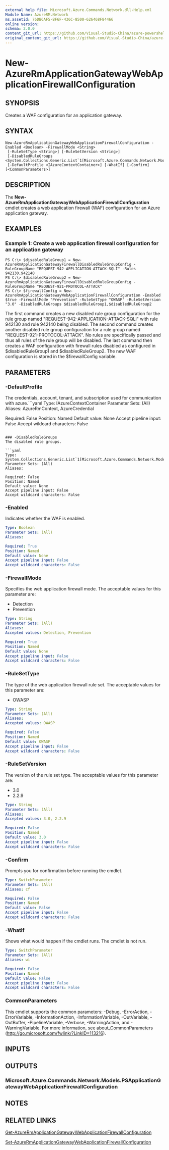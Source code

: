 ```yaml
---
external help file: Microsoft.Azure.Commands.Network.dll-Help.xml
Module Name: AzureRM.Network
ms.assetid: 76DB6AF5-BF6F-436C-8500-626468F84466
online version:
schema: 2.0.0
content_git_url: https://github.com/Visual-Studio-China/azure-powershell/blob/preview/src/ResourceManager/Network/Commands.Network/help/New-AzureRmApplicationGatewayWebApplicationFirewallConfiguration.md
original_content_git_url: https://github.com/Visual-Studio-China/azure-powershell/blob/preview/src/ResourceManager/Network/Commands.Network/help/New-AzureRmApplicationGatewayWebApplicationFirewallConfiguration.md
---
```


# New-AzureRmApplicationGatewayWebApplicationFirewallConfiguration

## SYNOPSIS
Creates a WAF configuration for an application gateway.

## SYNTAX

```
New-AzureRmApplicationGatewayWebApplicationFirewallConfiguration -Enabled <Boolean> -FirewallMode <String>
 [-RuleSetType <String>] [-RuleSetVersion <String>]
 [-DisabledRuleGroups <System.Collections.Generic.List`1[Microsoft.Azure.Commands.Network.Models.PSApplicationGatewayFirewallDisabledRuleGroup]>]
 [-DefaultProfile <IAzureContextContainer>] [-WhatIf] [-Confirm] [<CommonParameters>]
```

## DESCRIPTION
The **New-AzureRmApplicationGatewayWebApplicationFirewallConfiguration** cmdlet creates a web application firewall (WAF) configuration for an Azure application gateway.

## EXAMPLES

### Example 1: Create a web application firewall configuration for an application gateway
```
PS C:\> $disabledRuleGroup1 = New-AzureRmApplicationGatewayFirewallDisabledRuleGroupConfig -RuleGroupName "REQUEST-942-APPLICATION-ATTACK-SQLI" -Rules 942130,942140
PS C:\> $disabledRuleGroup2 = New-AzureRmApplicationGatewayFirewallDisabledRuleGroupConfig -RuleGroupName "REQUEST-921-PROTOCOL-ATTACK"
PS C:\> $firewallConfig = New-AzureRmApplicationGatewayWebApplicationFirewallConfiguration -Enabled $true -FirewallMode "Prevention" -RuleSetType "OWASP" -RuleSetVersion "3.0" -DisabledRuleGroups $disabledRuleGroup1,$disabledRuleGroup2
```

The first command creates a new disabled rule group configuration for the rule group named "REQUEST-942-APPLICATION-ATTACK-SQLI" with rule 942130 and rule 942140 being disabled.
The second command creates another disabled rule group configuration for a rule group named "REQUEST-921-PROTOCOL-ATTACK". No rules are specifically passed and thus all rules of the rule group will be disabled.
The last command then creates a WAF configuration with firewall rules disabled as configured in $disabledRuleGroup1 and $disabledRuleGroup2. The new WAF configuration is stored in the $firewallConfig variable.

## PARAMETERS

### -DefaultProfile
The credentials, account, tenant, and subscription used for communication with azure.```yaml
Type: IAzureContextContainer
Parameter Sets: (All)
Aliases: AzureRmContext, AzureCredential

Required: False
Position: Named
Default value: None
Accept pipeline input: False
Accept wildcard characters: False
```

### -DisabledRuleGroups
The disabled rule groups.

```yaml
Type: System.Collections.Generic.List`1[Microsoft.Azure.Commands.Network.Models.PSApplicationGatewayFirewallDisabledRuleGroup]
Parameter Sets: (All)
Aliases: 

Required: False
Position: Named
Default value: None
Accept pipeline input: False
Accept wildcard characters: False
```

### -Enabled
Indicates whether the WAF is enabled.

```yaml
Type: Boolean
Parameter Sets: (All)
Aliases: 

Required: True
Position: Named
Default value: None
Accept pipeline input: False
Accept wildcard characters: False
```

### -FirewallMode
Specifies the web application firewall mode.
The acceptable values for this parameter are:

- Detection
- Prevention

```yaml
Type: String
Parameter Sets: (All)
Aliases: 
Accepted values: Detection, Prevention

Required: True
Position: Named
Default value: None
Accept pipeline input: False
Accept wildcard characters: False
```

### -RuleSetType
The type of the web application firewall rule set. 
The acceptable values for this parameter are: 

- OWASP

```yaml
Type: String
Parameter Sets: (All)
Aliases: 
Accepted values: OWASP

Required: False
Position: Named
Default value: OWASP
Accept pipeline input: False
Accept wildcard characters: False
```

### -RuleSetVersion
The version of the rule set type.
The acceptable values for this parameter are: 

- 3.0
- 2.2.9

```yaml
Type: String
Parameter Sets: (All)
Aliases: 
Accepted values: 3.0, 2.2.9

Required: False
Position: Named
Default value: 3.0
Accept pipeline input: False
Accept wildcard characters: False
```

### -Confirm
Prompts you for confirmation before running the cmdlet.

```yaml
Type: SwitchParameter
Parameter Sets: (All)
Aliases: cf

Required: False
Position: Named
Default value: False
Accept pipeline input: False
Accept wildcard characters: False
```

### -WhatIf
Shows what would happen if the cmdlet runs. The cmdlet is not run.

```yaml
Type: SwitchParameter
Parameter Sets: (All)
Aliases: wi

Required: False
Position: Named
Default value: False
Accept pipeline input: False
Accept wildcard characters: False
```

### CommonParameters
This cmdlet supports the common parameters: -Debug, -ErrorAction, -ErrorVariable, -InformationAction, -InformationVariable, -OutVariable, -OutBuffer, -PipelineVariable, -Verbose, -WarningAction, and -WarningVariable. For more information, see about_CommonParameters (http://go.microsoft.com/fwlink/?LinkID=113216).

## INPUTS

## OUTPUTS

### Microsoft.Azure.Commands.Network.Models.PSApplicationGatewayWebApplicationFirewallConfiguration

## NOTES

## RELATED LINKS

[Get-AzureRmApplicationGatewayWebApplicationFirewallConfiguration](./Get-AzureRmApplicationGatewayWebApplicationFirewallConfiguration.md)

[Set-AzureRmApplicationGatewayWebApplicationFirewallConfiguration](./Set-AzureRmApplicationGatewayWebApplicationFirewallConfiguration.md)


